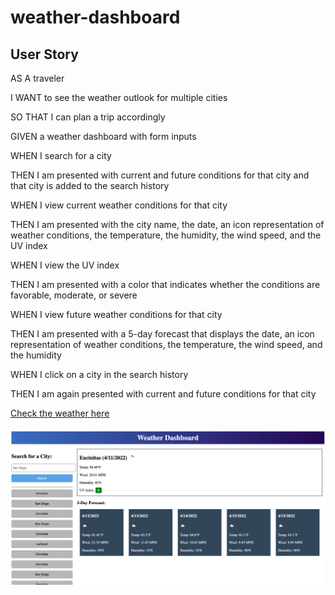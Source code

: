 # weather-dashboard

## User Story

AS A traveler

I WANT to see the weather outlook for multiple cities

SO THAT I can plan a trip accordingly

GIVEN a weather dashboard with form inputs

WHEN I search for a city

THEN I am presented with current and future conditions for that city and that city is added to the search history

WHEN I view current weather conditions for that city

THEN I am presented with the city name, the date, an icon representation of weather conditions, the temperature, the humidity, the wind speed, and the UV index

WHEN I view the UV index

THEN I am presented with a color that indicates whether the conditions are favorable, moderate, or severe

WHEN I view future weather conditions for that city

THEN I am presented with a 5-day forecast that displays the date, an icon representation of weather conditions, the temperature, the wind speed, and the humidity

WHEN I click on a city in the search history

THEN I am again presented with current and future conditions for that city

[Check the weather here](https://vossellerm.github.io/weather-dashboard/)

![](./assets/images/Screen%20Shot%202022-04-11%20at%2010.49.12%20PM.png)
